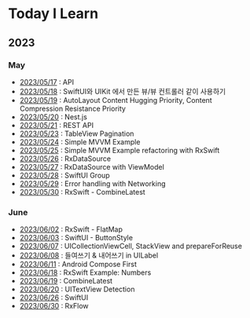 # Today I Learn

## 2023
### May
* [2023/05/17](./Documentation/20230517.md) : API
* [2023/05/18](./Documentation/20230518.md) : SwiftUI와 UIKit 에서 만든 뷰/뷰 컨트롤러 같이 사용하기
* [2023/05/19](./Documentation/20230519.md) : AutoLayout Content Hugging Priority, Content Compression Resistance Priority
* [2023/05/20](./Documentation/20230520.md) : Nest.js
* [2023/05/21](./Documentation/20230521.md) : REST API
* [2023/05/23](./Documentation/20230523.md) : TableView Pagination
* [2023/05/24](./Documentation/20230524.md) : Simple MVVM Example
* [2023/05/25](./Documentation/20230525.md) : Simple MVVM Example refactoring with RxSwift
* [2023/05/26](./Documentation/20230526.md) : RxDataSource
* [2023/05/27](./Documentation/20230527.md) : RxDataSource with ViewModel
* [2023/05/28](./Documentation/20230528.md) : SwiftUI Group
* [2023/05/29](./Documentation/20230529.md) : Error handling with Networking
* [2023/05/30](./Documentation/20230530.md) : RxSwift - CombineLatest

### June
* [2023/06/02](./Documentation/20230602.md) : RxSwift - FlatMap
* [2023/06/03](./Documentation/20230603.md) : SwiftUI - ButtonStyle
* [2023/06/07](./Documentation/20230607.md) : UICollectionViewCell, StackView and prepareForReuse
* [2023/06/08](./Documentation/20230608.md) : 들여쓰기 & 내어쓰기 in UILabel
* [2023/06/11](./Documentation/20230611.md) : Android Compose First
* [2023/06/18](./Documentation/20230618.md) : RxSwift Example: Numbers
* [2023/06/19](./Documentation/20230619.md) : CombineLatest
* [2023/06/20](./Documentation/20230620.md) : UITextView Detection
* [2023/06/26](./Documentation/20230626.md) : SwiftUI
* [2023/06/30](./Documentation/20230630.md) : RxFlow